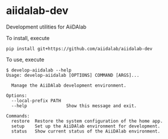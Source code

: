 # aiidalab-dev
Development utilities for AiiDAlab

To install, execute
```console
pip install git+https://github.com/aiidalab/aiidalab-dev
```
To use, execute
```console
$ develop-aiidalab --help
Usage: develop-aiidalab [OPTIONS] COMMAND [ARGS]...

  Manage the AiiDAlab development environment.

Options:
  --local-prefix PATH
  --help               Show this message and exit.

Commands:
  restore  Restore the system configuration of the home app.
  setup    Set up the AiiDAlab environment for development.
  status   Show current status of the AiiDAlab environment.
```
